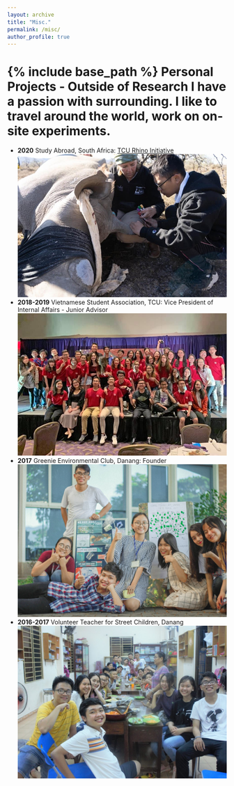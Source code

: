 ```yaml
---
layout: archive
title: "Misc."
permalink: /misc/
author_profile: true
---
```


{% include base_path %}
Personal Projects - Outside of Research
I have a passion with surrounding. I like to travel around the world, work on on-site experiments.
======
- **2020** Study Abroad, South Africa: [TCU Rhino Initiative](https://environment.tcu.edu/research-initiatives/rhino-conservation-in-south-africa/)
![](/images/rhino.jpg) 
- **2018-2019** Vietnamese Student Association, TCU: Vice President of Internal Affairs - Junior Advisor ![](/images/vsa.jpg) 
- **2017** Greenie Environmental Club, Danang: Founder ![](/images/greenie.jpg) 
- **2016-2017** Volunteer Teacher for Street Children, Danang ![](/images/volunteer.jpg) 